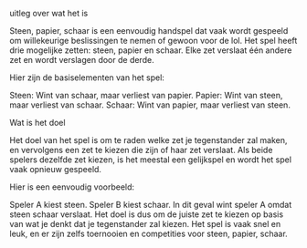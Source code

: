 uitleg over wat het is

Steen, papier, schaar is een eenvoudig handspel dat vaak wordt gespeeld om willekeurige beslissingen te nemen of gewoon voor de lol. Het spel heeft drie mogelijke zetten: steen, papier en schaar. Elke zet verslaat één andere zet en wordt verslagen door de derde.

Hier zijn de basiselementen van het spel:

Steen: Wint van schaar, maar verliest van papier.
Papier: Wint van steen, maar verliest van schaar.
Schaar: Wint van papier, maar verliest van steen.

Wat is het doel

Het doel van het spel is om te raden welke zet je tegenstander zal maken, en vervolgens een zet te kiezen die zijn of haar zet verslaat. Als beide spelers dezelfde zet kiezen, is het meestal een gelijkspel en wordt het spel vaak opnieuw gespeeld.

Hier is een eenvoudig voorbeeld:

Speler A kiest steen.
Speler B kiest schaar.
In dit geval wint speler A omdat steen schaar verslaat. Het doel is dus om de juiste zet te kiezen op basis van wat je denkt dat je tegenstander zal kiezen. Het spel is vaak snel en leuk, en er zijn zelfs toernooien en competities voor steen, papier, schaar.
